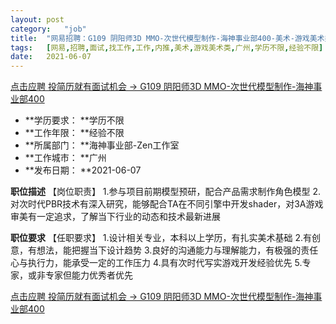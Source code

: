 ```yaml
---
layout:	post
category:	"job"
title:	"网易招聘：G109 阴阳师3D MMO-次世代模型制作-海神事业部400-美术-游戏美术类-广州学历不限经验不限"
tags:	[网易,招聘,面试,找工作,工作,内推,美术,游戏美术类,广州,学历不限,经验不限]
date:	2021-06-07
---
```


[点击应聘 投简历就有面试机会 -> G109 阴阳师3D MMO-次世代模型制作-海神事业部400](http://mobile.bole.netease.com/bole/boleDetail?id=16860&employeeId=346f03c3cda5f04c&key=all)



- **学历要求： **学历不限
- **工作年限： **经验不限
- **所属部门： **海神事业部-Zen工作室
- **工作城市： **广州
- **发布日期： **2021-06-07



**职位描述**
【岗位职责】
1.参与项目前期模型预研，配合产品需求制作角色模型
2.对次时代PBR技术有深入研究，能够配合TA在不同引擎中开发shader，对3A游戏审美有一定追求，了解当下行业的动态和技术最新进展



**职位要求**
【任职要求】
1.设计相关专业，本科以上学历，有扎实美术基础
2.有创意，有想法，能把握当下设计趋势
3.良好的沟通能力与理解能力，有极强的责任心与执行力，能承受一定的工作压力
4.具有次时代写实游戏开发经验优先
5.专家，或非专家但能力优秀者优先



[点击应聘 投简历就有面试机会 -> G109 阴阳师3D MMO-次世代模型制作-海神事业部400](http://mobile.bole.netease.com/bole/boleDetail?id=16860&employeeId=346f03c3cda5f04c&key=all)